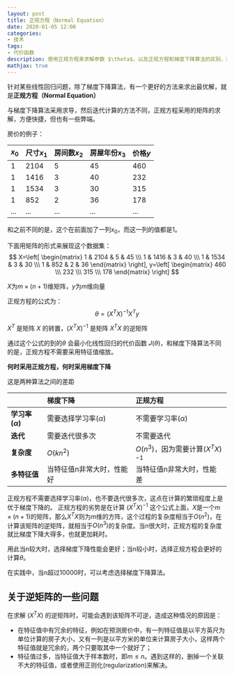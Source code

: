 ```yaml
---
layout: post
title: 正规方程（Normal Equation）
date: 2020-01-05 12:00
categories:
- 技术
tags:
- 代价函数
description: 使用正规方程来求解参数 $\theta$，以及正规方程和梯度下降算法的区别，两种算法在何时使用。
mathjax: true
---
```


针对某些线性回归问题，除了梯度下降算法，有一个更好的方法来求出最优解，就是**正规方程（Normal Equation）**

与梯度下降算法采用求导，然后迭代计算的方法不同，正规方程采用的矩阵的求解，方便快捷，但也有一些弊端。

房价的例子：

|$x_0$|尺寸$x_1$ | 房间数$x_2$ | 房屋年份$x_3$ | 价格$y$|
|:--| :--| :-- | :-- | :-- |
|1|2104 | 5 | 45 | 460|
|1|1416 | 3 | 40 | 232|
|1|1534 | 3 | 30 | 315|
|1|852  | 2 | 36 | 178|
|...|...  | ...| ...| ...|

和之前不同的是，这个在前面加了一列$x_0$，而这一列的值都是1。

下面用矩阵的形式来展现这个数据集：
$$ X=\left[ \begin{matrix} 1 & 2104 & 5 & 45 \\\ 1 & 1416 & 3 & 40 \\\ 1 & 1534 & 3 & 30 \\\ 1 & 852 & 2 & 36 \end{matrix} \right], y=\left[ \begin{matrix} 460 \\\ 232 \\\ 315 \\\ 178 \end{matrix} \right] $$

$X$为$m \times (n+1)$维矩阵，$y$为$m$维向量

正规方程的公式为：
$$ \theta=(X^TX)^{-1}X^Ty $$

$X^T$ 是矩阵 $X$ 的转置，$(X^TX)^{-1}$ 是矩阵 $X^TX$ 的逆矩阵

通过这个公式的到的$\theta$ 会最小化线性回归的代价函数 $J(\theta)$，和梯度下降算法不同的是，正规方程不需要采用特征值缩放。

**何时采用正规方程，何时采用梯度下降**

这是两种算法之间的差距

||梯度下降|正规方程 |
|:--|:--| :--|
|**学习率($\alpha$)**|需要选择学习率($\alpha$)  | 不需要学习率($\alpha$) |
|**迭代**|需要迭代很多次|不需要迭代 |
|**复杂度**|$O(kn^2)$|$O(n^3)$，因为需要计算$(X^TX)^{-1}$|
|**多特征值**|当特征值n非常大时，性能好|当特征值n非常大时，性能差|

正规方程不需要选择学习率($\alpha$)，也不要迭代很多次，这点在计算的繁琐程度上是优于梯度下降的。
正规方程的劣势是在计算 $(X^TX)^{-1}$ 这个公式上面，$X$是一个$m \times (n+1)$的矩阵，那么$X^TX$则为$m$维的方阵，这个过程的复杂度相当于$O(n^2)$，在计算该矩阵的逆矩阵，就相当于$O(n^3)$的复杂度。当n很大时，正规方程的复杂度就比梯度下降大得多，也就更加耗时。

用此当n较大时，选择梯度下降性能会更好；当n较小时，选择正规方程会更好的计算$\theta$。

在实践中，当n超过10000时，可以考虑选择梯度下降算法。


## 关于逆矩阵的一些问题

在求解 $(X^TX)$ 的逆矩阵时，可能会遇到该矩阵不可逆，造成这种情况的原因是：
- 在特征值中有冗余的特征，例如在预测房价中，有一列特征值是以平方英尺为单位计算的房子大小，又有一列是以平方米的单位来计算房子大小，这样两个特征值就是冗余的，两个只要取其中一个就好了；
- 特征值过多，当特征值大于样本数时，即$m\leq n$。遇到这样的，删掉一个关联不大的特征值，或者使用正则化(regularization)来解决。


